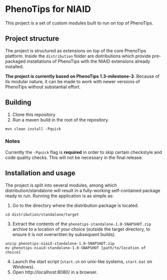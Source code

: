 # PhenoTips for NIAID
This project is a set of custom modules built to run on top of PhenoTips.

## Project structure
The project is structured as extensions on top of the core PhenoTips platform. Inside the ```distribution``` folder are distributions which provide pre-packaged installations of PhenoTips with the NIAID extensions already installed.

**The project is currently based on PhenoTips 1.3-milestone-3**. Because of its modular nature, it can be made to work with newer versions of PhenoTips without substantial effort.

## Building
1. Clone this repository
2. Run a maven build in the root of the repository.
```
mvn clean install -Pquick
```

### Notes
Currently the ```-Pquick``` flag is **required** in order to skip certain checkstyle and code quality checks. This will not be necessary in the final release.

## Installation and usage
The project is split into several modules, among which distribution/standalone will result in a fully-working self-contained package ready to run. Running the application is as simple as:
1. Go to the directory where the distribution package is located.
```
cd distribution/standalone/target
```
3. Extract the contents of the `phenotips-standalone-1.0-SNAPSHOT.zip` archive to a location of your choice (outside the target directory, to ensure it is not overwritten by subsequent builds).
```
unzip phenotips-niaid-standalone-1.0-SNAPSHOT.zip
mv phenotips-niaid-standalone-1.0-SNAPSHOT [path/to/location of choice]
```
4. Launch the start script (`start.sh` on unix-like systems, `start.bat` on Windows).
5. Open http://localhost:8080/ in a browser.

